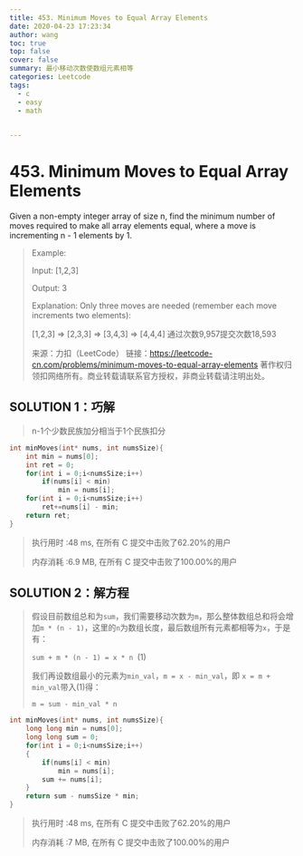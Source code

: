 ```yaml
---
title: 453. Minimum Moves to Equal Array Elements
date: 2020-04-23 17:23:34
author: wang
toc: true
top: false
cover: false
summary: 最小移动次数使数组元素相等
categories: Leetcode
tags:
  - c
  - easy
  - math
 

---
```


# 453. Minimum Moves to Equal Array Elements

Given a non-empty integer array of size n, find the minimum number of moves required to make all array elements equal, where a move is incrementing n - 1 elements by 1.



> Example:
>
> Input:
>[1,2,3]
> 
> Output:
> 3
> 
>Explanation:
> Only three moves are needed (remember each move increments two elements):
> 
>[1,2,3]  =>  [2,3,3]  =>  [3,4,3]  =>  [4,4,4]
> 通过次数9,957提交次数18,593
>
> 来源：力扣（LeetCode）
> 链接：https://leetcode-cn.com/problems/minimum-moves-to-equal-array-elements
> 著作权归领扣网络所有。商业转载请联系官方授权，非商业转载请注明出处。

## SOLUTION 1：巧解

> n-1个少数民族加分相当于1个民族扣分

```c
int minMoves(int* nums, int numsSize){
    int min = nums[0];
    int ret = 0;
    for(int i = 0;i<numsSize;i++)
        if(nums[i] < min)
            min = nums[i];
    for(int i = 0;i<numsSize;i++)
        ret+=nums[i] - min;
    return ret;
}
```

> 执行用时 :48 ms, 在所有 C 提交中击败了62.20%的用户
>
> 内存消耗 :6.9 MB, 在所有 C 提交中击败了100.00%的用户

## SOLUTION 2：解方程

> 假设目前数组总和为`sum`，我们需要移动次数为`m`，那么整体数组总和将会增加`m * (n - 1)`，这里的`n`为数组长度，最后数组所有元素都相等为`x`，于是有：
>
> `sum + m * (n - 1) = x * n `(1)
>
> 我们再设数组最小的元素为`min_val`，`m = x - min_val`，即 `x = m + min_val`带入(1)得：
>
> `m = sum - min_val * n`

```c
int minMoves(int* nums, int numsSize){
    long long min = nums[0];
    long long sum = 0;
    for(int i = 0;i<numsSize;i++)
    {
        if(nums[i] < min)
            min = nums[i];
        sum += nums[i];
    }
    return sum - numsSize * min;
}
```

> 执行用时 :48 ms, 在所有 C 提交中击败了62.20%的用户
>
> 内存消耗 :7 MB, 在所有 C 提交中击败了100.00%的用户

## 

